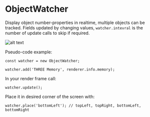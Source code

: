 # ObjectWatcher
Display object number-properties in realtime, multiple objects can be tracked. Fields updated by changing values, `watcher.intevral` is the number of update calls to skip if required.

![alt text](https://mevedia.com/img/ObjectWatcher.jpg?v1)


Pseudo-code example:
```
const watcher = new ObjectWatcher;

watcher.add('THREE Memory', renderer.info.memory);
```
In your render frame call:

```
watcher.update();
```

Place it in desired corner of the screen with:

```
watcher.place('bottomLeft'); // topLeft, topRight, bottomLeft, bottomRight
```
